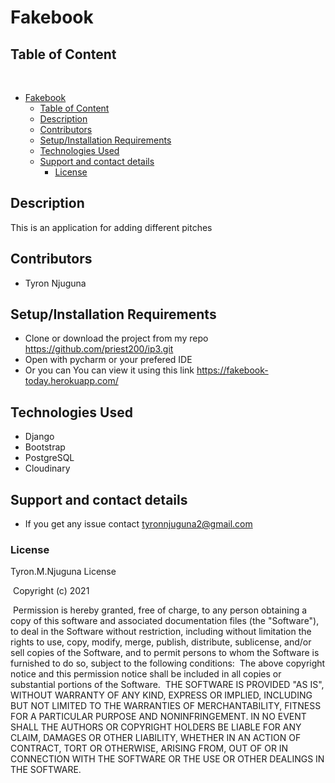 # Fakebook

## Table of Content
​
- [Fakebook](#fakebook)
  - [Table of Content](#table-of-content)
  - [Description](#description)
  - [Contributors](#contributors)
  - [Setup/Installation Requirements](#setupinstallation-requirements)
  - [Technologies Used](#technologies-used)
  - [Support and contact details](#support-and-contact-details)
    - [License](#license)

## Description
This is an application for adding different pitches

## Contributors
* Tyron Njuguna
## Setup/Installation Requirements
* Clone or download the project from my repo https://github.com/priest200/ip3.git
* Open with pycharm or your prefered IDE
* Or you can You can view it using this link https://fakebook-today.herokuapp.com/

## Technologies Used
* Django
* Bootstrap
* PostgreSQL
* Cloudinary
## Support and contact details
* If you get any issue contact tyronnjuguna2@gmail.com
### License
Tyron.M.Njuguna License


​
Copyright (c) 2021



​
Permission is hereby granted, free of charge, to any person obtaining a copy
of this software and associated documentation files (the "Software"), to deal
in the Software without restriction, including without limitation the rights
to use, copy, modify, merge, publish, distribute, sublicense, and/or sell
copies of the Software, and to permit persons to whom the Software is
furnished to do so, subject to the following conditions:
​
The above copyright notice and this permission notice shall be included in all
copies or substantial portions of the Software.
​
THE SOFTWARE IS PROVIDED "AS IS", WITHOUT WARRANTY OF ANY KIND, EXPRESS OR
IMPLIED, INCLUDING BUT NOT LIMITED TO THE WARRANTIES OF MERCHANTABILITY,
FITNESS FOR A PARTICULAR PURPOSE AND NONINFRINGEMENT. IN NO EVENT SHALL THE
AUTHORS OR COPYRIGHT HOLDERS BE LIABLE FOR ANY CLAIM, DAMAGES OR OTHER
LIABILITY, WHETHER IN AN ACTION OF CONTRACT, TORT OR OTHERWISE, ARISING FROM,
OUT OF OR IN CONNECTION WITH THE SOFTWARE OR THE USE OR OTHER DEALINGS IN THE
SOFTWARE.

